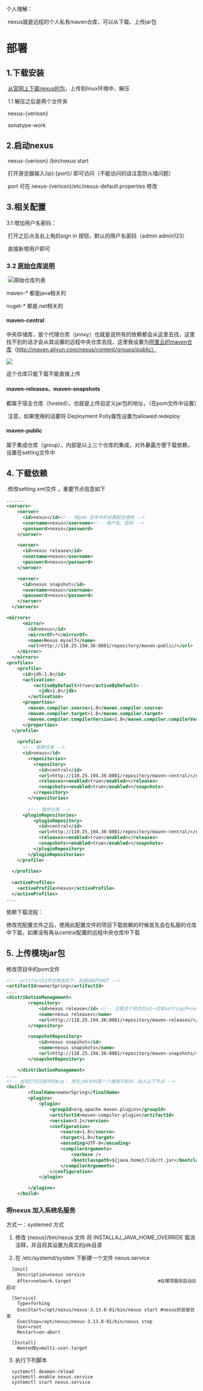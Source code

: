 个人理解：

​	nexus就是远程的个人私有maven仓库，可以从下载、上传jar包

# 部署

## 1.下载安装

​	[从官网上下载nexus的包](https://www.sonatype.com/download-oss-sonatype)，上传到linux环境中，解压

​	1.1 解压之后是两个文件夹

​		nexus-{veriosn}

​		sonatype-work

## 2.启动nexus

​	nexus-{veriosn} /bin/nexus start

​	打开游览器输入{ip}:{port}/ 	即可访问（不能访问的话注意防火墙问题）

​	port 可在	nexus-{veriosn}/etc/nexus-default.properties 修改

## 3.相关配置

3.1 增加用户名密码：

​	 打开之后点击右上角的sign in 按钮，默认的用户名密码（admin admin123）

​	直接新增用户即可

### 3.2 [原始仓库说明](https://help.sonatype.com/repomanager3/configuration/repository-management)

​	![原始仓库列表](nexus-repositories-1.png)

maven-* 都是java相关的 

nuget-*	都是.net相关的



#### maven-central

​	中央存储库，是个代理仓库（proxy）也就是说所有的依赖都会从这里去找，这里找不到的话才会从其设置的远程中央仓库去找，这里我设置为[阿里云的maven仓库](http://maven.aliyun.com/nexus/content/groups/public)（http://maven.aliyun.com/nexus/content/groups/public）

![](nexus-central-setting.png)

这个仓库只能下载不能直接上传

#### maven-releases、maven-snapshots

​	都属于宿主仓库（hosted），也就是上传自定义jar包的地址，（在pom文件中设置）

​	注意，如果使用的话要将 Deployment Polly属性设置为allowed redeploy

#### maven-public

​	属于集成仓库（group），内部是以上三个仓库的集成，对外暴露方便下载依赖，设置在setting文件中

## 4. 下载依赖

.修改setting.xml文件 ，重要节点信息如下

```xml
.......
<servers>
	<server>
      <id>nexus</id><!-- 和pom 文件中的设置配合使用 -->
      <username>nexus</username><!-- 用户名、密码 -->
      <password>nexus</password>
    </server>

    <server>
      <id>nexus release</id>
      <username>nexus</username>
      <password>nexus</password>
    </server>

    <server>
      <id>nexus snapshot</id>
      <username>nexus</username>
      <password>nexus</password>
    </server>
  </servers>

<mirrors>
	  <mirror>
        <id>nexus</id>
        <mirrorOf>*</mirrorOf>
        <name>Nexus myself</name>
        <url>http://118.25.194.36:8081/repository/maven-public/</url>
    </mirror> 
  </mirrors>
<profiles>
    <profile>    
      <id>jdk-1.8</id>    
      <activation>    
          <activeByDefault>true</activeByDefault>    
            <jdk>1.8</jdk>    
        </activation>    
      <properties>    
        <maven.compiler.source>1.8</maven.compiler.source>    
        <maven.compiler.target>1.8</maven.compiler.target>    
        <maven.compiler.compilerVersion>1.8</maven.compiler.compilerVersion>    
      </properties>    
  </profile>  
  
    <profile>
      <!-- 依赖仓库 -->
      <id>nexus</id>
        <repositories>
          <repository>
            <id>central</id>
            <url>http://118.25.194.36:8081/repository/maven-central/</url>
            <releases><enabled>true</enabled></releases>
            <snapshots><enabled>true</enabled></snapshots>
          </repository>
        </repositories>
      
		<!-- 插件仓库 -->
      <pluginRepositories>
          <pluginRepository>
            <id>central</id>
            <url>http://118.25.194.36:8081/repository/maven-central/</url>
            <releases><enabled>true</enabled></releases>
            <snapshots><enabled>true</enabled></snapshots>
          </pluginRepository>
        </pluginRepositories>
    </profile>
    
  </profiles>
    
  <activeProfiles>
    <activeProfile>nexus</activeProfile>
  </activeProfiles>
....
```

依赖下载流程：

修改完配置文件之后，使用此配置文件的项目下载依赖的时候首先会在私服的仓库 中下载，如果没有再从central配置的远程中央仓库中下载



## 5. 上传模块jar包

修改项目中的pom文件

```xml
<!-- artifactId节点修改如下，去掉SNAPSHOT -->
<artifactId>ownerSpring</artifactId>
....
<distributionManagement>
        <repository>
            <id>nexus release</id> <!-- 注意这个地方的id一定和setting中<server>id相同 -->
            <name>nexus releases</name>
            <url>http://118.25.194.36:8081/repository/maven-releases/</url>
        </repository>

        <snapshotRepository>
            <id>nexus snapshot</id>
            <name>nexus snapshots</name>
            <url>http://118.25.194.36:8081/repository/maven-snapshots/</url>
        </snapshotRepository>

    </distributionManagement>
....
<!-- 出现打包过程中的bug： 原生jdk中的某一个类找不到时，加入以下节点 -->
<build>
        <finalName>ownerSpring</finalName>
        <plugins>
            <plugin>
                <groupId>org.apache.maven.plugins</groupId>
                <artifactId>maven-compiler-plugin</artifactId>
                <version>3.1</version>
                <configuration>
                    <source>1.8</source>
                    <target>1.8</target>
                    <encoding>UTF-8</encoding>
                    <compilerArguments>
                        <verbose />
                        <bootclasspath>${java.home}/lib/rt.jar</bootclasspath>
                    </compilerArguments>
                </configuration>
            </plugin>

        </plugins>
    </build>

```

### 将nexus 加入系统名服务
方式一：systemed 方式

1. 修改 {nexus}/bin/nexus 文件
 将  INSTALL4J_JAVA_HOME_OVERRIDE 取消注释，并且将其设置为真实的jdk目录

2. 在 /etc/systemd/system 下新建一个文件 nexus.service
```shell
  [Unit]
    Description=nexus service
    After=network.target                                #在哪项服务启动后启动

  [Service]
    Type=forking
    ExecStart=/opt/nexus/nexus-3.13.0-01/bin/nexus start #nexus的安装目录
    ExecStop=/opt/nexus/nexus-3.13.0-01/bin/nexus stop
    User=root
    Restart=on-abort

  [Install]
    WantedBy=multi-user.target
```
3. 执行下列脚本
```shell
  systemctl deamon-reload
  systemctl enable nexus.service  
  systemctl start nexus.service
```